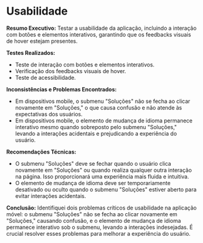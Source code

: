 # Usabilidade

**Resumo Executivo:**
Testar a usabilidade da aplicação, incluindo a interação com botões e elementos interativos, garantindo que os feedbacks visuais de hover estejam presentes.

**Testes Realizados:**
- Teste de interação com botões e elementos interativos.
- Verificação dos feedbacks visuais de hover.
- Teste de acessibilidade.

**Inconsistências e Problemas Encontrados:**
- Em dispositivos mobile, o submenu "Soluções" não se fecha ao clicar novamente em "Soluções," o que causa confusão e não atende às expectativas dos usuários.
- Em dispositivos mobile, o elemento de mudança de idioma permanece interativo mesmo quando sobreposto pelo submenu "Soluções," levando a interações acidentais e prejudicando a experiência do usuário.

**Recomendações Técnicas:**
- O submenu "Soluções" deve se fechar quando o usuário clica novamente em "Soluções" ou quando realiza qualquer outra interação na página. Isso proporcionará uma experiência mais fluida e intuitiva.
- O elemento de mudança de idioma deve ser temporariamente desativado ou oculto quando o submenu "Soluções" estiver aberto para evitar interações acidentais.

**Conclusão:**
Identifiquei dois problemas críticos de usabilidade na aplicação móvel: o submenu "Soluções" não se fecha ao clicar novamente em "Soluções," causando confusão, e o elemento de mudança de idioma permanece interativo sob o submenu, levando a interações indesejadas. É crucial resolver esses problemas para melhorar a experiência do usuário.
